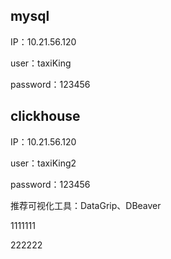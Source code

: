 ## mysql

IP：10.21.56.120

user：taxiKing

password：123456



## clickhouse

IP：10.21.56.120

user：taxiKing2

password：123456

推荐可视化工具：DataGrip、DBeaver

1111111

222222
